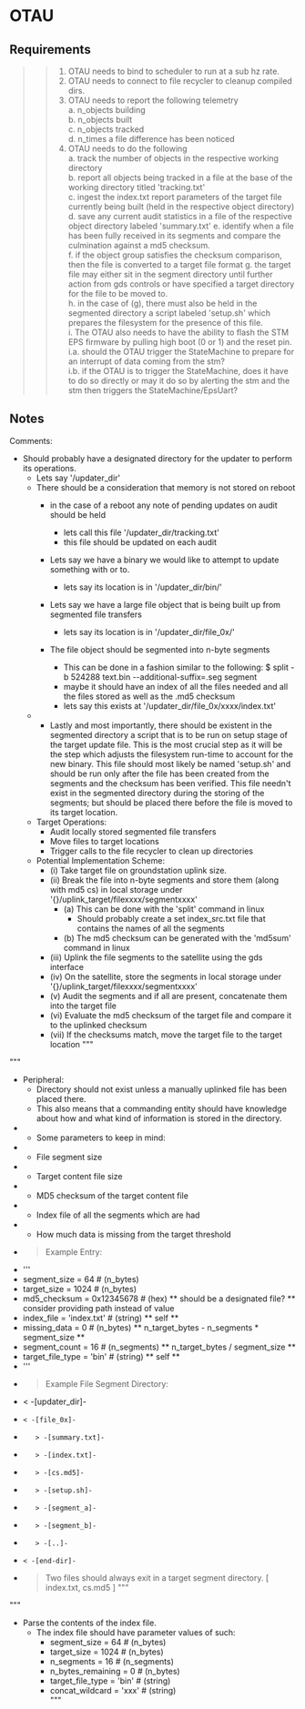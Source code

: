 # OTAU

## Requirements

>> 1) OTAU needs to bind to scheduler to run at a sub hz rate.
>> 2) OTAU needs to connect to file recycler to cleanup compiled dirs.
>> 3) OTAU needs to report the following telemetry </br>
> a. n_objects building </br>
> b. n_objects built </br>
> c. n_objects tracked </br>
> d. n_times a file difference has been noticed </br> 
>> 4) OTAU needs to do the following </br>
> a. track the number of objects in the respective working directory </br>
> b. report all objects being tracked in a file at the base of the working directory </newline>
> titled 'tracking.txt'</br>
> c. ingest the index.txt report parameters of the target file currently being built </newline>
> (held in the respective object directory) </br>
> d. save any current audit statistics in a file of the respective object directory labeled 'summary.txt' </newline>
> e. identify when a file has been fully received in its segments and compare the culmination against a </newline>
> md5 checksum. </br>
> f. if the object group satisfies the checksum comparison, then the file is converted to a target file format </newline>
> g. the target file may either sit in the segment directory until further action from gds controls or have specified a </newline>
> target directory for the file to be moved to. </br>
> h. in the case of (g), there must also be held in the segmented directory a script labeled 'setup.sh' which prepares </newline>
> the filesystem for the presence of this file. </br>
> i. The OTAU also needs to have the ability to flash the STM EPS firmware by pulling high boot (0 or 1) and the reset pin. </br>
> i.a. should the OTAU trigger the StateMachine to prepare for an interrupt of data coming from the stm? </br>
> i.b. if the OTAU is to trigger the StateMachine, does it have to do so directly or may it do so by alerting the stm and </newline>
> the stm then triggers the StateMachine/EpsUart? </br>

## Notes

Comments: </br>
- Should probably have a designated directory for the updater to perform its operations. 
    - Lets say '/updater_dir'
    - There should be a consideration that memory is not stored on reboot 
        - in the case of a reboot any note of pending updates on audit should be held
            - lets call this file '/updater_dir/tracking.txt'
            - this file should be updated on each audit 
        - Lets say we have a binary we would like to attempt to update something with or to. 
            - lets say its location is in '/updater_dir/bin/'
            
        - Lets say we have a large file object that is being built up from segmented file transfers
            - lets say its location is in '/updater_dir/file_0x/'
        - The file object should be segmented into n-byte segments
            - This can be done in a fashion similar to the following:
              $ split -b 524288 text.bin --additional-suffix=.seg segment
           - maybe it should have an index of all the files needed and all the files stored as well as the .md5 checksum
           - lets say this exists at '/updater_dir/file_0x/xxxx/index.txt' 
   *    - Lastly and most importantly, there should be existent in the segmented directory a script that is to be run on 
           setup stage of the target update file. This is the most crucial step as it will be the step which adjusts the 
           filesystem run-time to account for the new binary. This file should most likely be named 'setup.sh' and should 
           be run only after the file has been created from the segments and the checksum has been verified. This file 
           needn't exist in the segmented directory during the storing of the segments; but should be placed there before 
           the file is moved to its target location.
   * Target Operations: 
        - Audit locally stored segmented file transfers  
        - Move files to target locations
        - Trigger calls to the file recycler to clean up directories
   * Potential Implementation Scheme: 
        - (i) Take target file on groundstation uplink size. 
        - (ii) Break the file into n-byte segments and store them (along with md5 cs)
                in local storage under '{}/uplink_target/filexxxx/segmentxxxx'
          - (a) This can be done with the 'split' command in linux
            - Should probably create a set index_src.txt file that contains the names of all the segments
          - (b) The md5 checksum can be generated with the 'md5sum' command in linux
        - (iii) Uplink the file segments to the satellite using the gds interface 
        - (iv) On the satellite, store the segments in local storage under '{}/uplink_target/filexxxx/segmentxxxx'
        - (v) Audit the segments and if all are present, concatenate them into the target file
        - (vi) Evaluate the md5 checksum of the target file and compare it to the uplinked checksum
        - (vii) If the checksums match, move the target file to the target location
"""


"""

   * Peripheral: 
      - Directory should not exist unless a manually uplinked file has been placed there. 
      - This also means that a commanding entity should have knowledge about how and what kind of information 
       is stored in the directory.
   *  - Some parameters to keep in mind: 
   *    - File segment size 
   *    - Target content file size
   *    - MD5 checksum of the target content file
   *    - Index file of all the segments which are had 
   *    - How much data is missing from the target threshold
   * > Example Entry: 
   *  '''
   *  segment_size = 64         # (n_bytes)
   *  target_size = 1024        # (n_bytes)
   *  md5_checksum = 0x12345678 # (hex) ** should be a designated file? ** consider providing path instead of value 
   *  index_file = 'index.txt'  # (string) ** self ** 
   *  missing_data = 0          # (n_bytes) ** n_target_bytes - n_segments * segment_size ** 
   *  segment_count = 16        # (n_segments) ** n_target_bytes / segment_size **
   *  target_file_type = 'bin'  # (string) ** self **
   *  '''
   * > Example File Segment Directory: 
   *   < -[updater_dir]- 
   *     < -[file_0x]- 
   *        > -[summary.txt]-
   *        > -[index.txt]- 
   *        > -[cs.md5]-
   *        > -[setup.sh]-
   *        > -[segment_a]-
   *        > -[segment_b]-
   *        > -[..]-
   *     < -[end-dir]- 
   * > Two files should always exit in a target segment directory. [ index.txt, cs.md5 ]
"""


""" 
- Parse the contents of the index file.
    * The index file should have parameter values of such: 
        - segment_size = 64         # (n_bytes)
        - target_size = 1024        # (n_bytes)
        - n_segments = 16           # (n_segments)
        - n_bytes_remaining = 0     # (n_bytes)
        - target_file_type = 'bin'  # (string)
        - concat_wildcard = 'xxx'   # (string) </br> 
"""